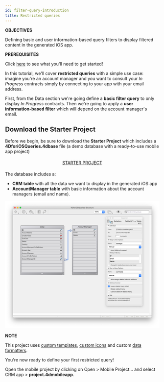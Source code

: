 ```yaml
---
id: filter-query-introduction
title: Restricted queries
---
```


<div markdown="1" class = "objectives">

**OBJECTIVES**

Defining basic and user information-based query filters to display filtered content in the generated iOS app.

</div>

<div markdown="1" class = "prerequisites">

**PREREQUISITES**

Click [here](prerequisites.html) to see what you'll need to get started!

</div>

In this tutorial, we'll cover **restricted queries** with a simple use case: imagine you're an account manager and you want to consult your *In Progress* contracts simply by connecting to your app with your email address.

First, from the Data section we're going define a **basic filter query** to only display *In Progress* contracts. Then we're going to apply a **user information-based filter** which will depend on the account manager's email.

## Download the Starter Project

Before we begin, be sure to download the **Starter Project** which includes a **4DforiOSQueries.4dbase** file (a demo database with a ready-to-use mobile app project)

<div markdown="1" style="text-align: center; margin-top: 20px; margin-bottom: 20px">
<a class="button"
href="../assets/en/restricted-queries/4DforiOSQueries.4dbase.zip">STARTER PROJECT</a>
</div>

The database includes a:

* **CRM table** with all the data we want to display in the generated iOS app
* **AccountManager table** with basic information about the account managers (email and name).

![CRM database](assets/en/restricted-queries/CRMDatabase.png)

<div markdown="1" class = "tips">

**NOTE**

This project uses [custom templates](https://4d.github.io/4d-for-ios/docs/en/creating-listform-templates.html), [custom icons](https://4d.github.io/4d-for-ios/docs/en/using-icons.html) and custom [data formatters](https://4d.github.io/4d-for-ios/docs/en/creating-data-formatter.html).

</div>

You're now ready to define your first restricted query!

Open the mobile project by clicking on Open > Mobile Project... and select CRM app > **project.4dmobileapp**.
